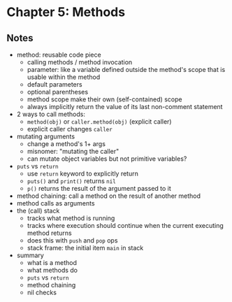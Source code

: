 # Chapter 5: Methods

## Notes

- method: reusable code piece
  - calling methods / method invocation
  - parameter: like a variable defined outside the method's scope that is usable within the method
  - default parameters
  - optional parentheses
  - method scope make their own (self-contained) scope
  - always implicitly return the value of its last non-comment statement
- 2 ways to call methods:
  - `method(obj)` or `caller.method(obj)` (explicit caller)
  - explicit caller changes `caller`
- mutating arguments
  - change a method's 1+ args
  - misnomer: "mutating the caller"
  - can mutate object variables but not primitive variables?
- `puts` vs `return`
  - use `return` keyword to explicitly return
  - `puts()` and `print()` returns `nil`
  - `p()` returns the result of the argument passed to it
- method chaining: call a method on the result of another method
- method calls as arguments
- the (call) stack
  - tracks what method is running
  - tracks where execution should continue when the current executing method returns
  - does this with `push` and `pop` ops
  - stack frame: the initial item `main` in stack
- summary
  - what is a method
  - what methods do
  - `puts` vs `return`
  - method chaining
  - nil checks
